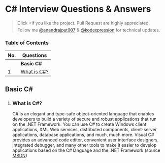 # C# Interview Questions & Answers

> Click :star:if you like the project. Pull Request are highly appreciated. Follow me [@anandrajput007](https://twitter.com/anandrajput007) &amp; [@kodexpression](https://twitter.com/kodexpression) for technical updates.


### Table of Contents

| No. | Questions |
| --- | --------- |
|   | **Basic C#** |
|1  | [What is C#?](#what-is-C#) |

## Basic C#

1. ### What is C#?

    C# is an elegant and type-safe object-oriented language that enables developers to build a variety of secure and robust applications that run on the .NET Framework. You can use C# to create Windows client applications, XML Web services, distributed components, client-server applications, database applications, and much, much more. Visual C# provides an advanced code editor, convenient user interface designers, integrated debugger, and many other tools to make it easier to develop applications based on the C# language and the .NET Framework.(source [MSDN](https://docs.microsoft.com/en-us/dotnet/csharp/getting-started/introduction-to-the-csharp-language-and-the-net-framework))
